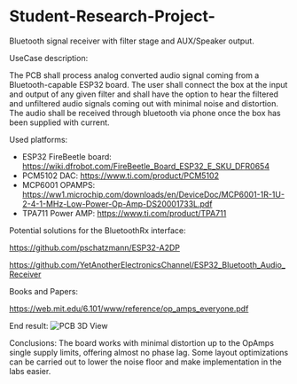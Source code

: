 # Student-Research-Project-
Bluetooth signal receiver with filter stage and AUX/Speaker output.

UseCase description: 

The PCB shall process analog converted audio signal coming from a Bluetooth-capable ESP32 board. The user shall connect the box at the input and output of any given filter and shall have the option to hear the filtered and unfiltered audio signals coming out with minimal noise and distortion. The audio shall be received through bluetooth via phone once the box has been supplied with current.

Used platforms: 

- ESP32 FireBeetle board:
    https://wiki.dfrobot.com/FireBeetle_Board_ESP32_E_SKU_DFR0654
- PCM5102 DAC:
    https://www.ti.com/product/PCM5102
- MCP6001 OPAMPS:
    https://ww1.microchip.com/downloads/en/DeviceDoc/MCP6001-1R-1U-2-4-1-MHz-Low-Power-Op-Amp-DS20001733L.pdf
- TPA711 Power AMP:
    https://www.ti.com/product/TPA711

Potential solutions for the BluetoothRx interface:

https://github.com/pschatzmann/ESP32-A2DP

https://github.com/YetAnotherElectronicsChannel/ESP32_Bluetooth_Audio_Receiver

Books and Papers:

https://web.mit.edu/6.101/www/reference/op_amps_everyone.pdf

End result:
![PCB 3D View](https://github.com/user-attachments/assets/e8ce52a5-6ba1-4353-9602-ee014ab92bfc)

Conclusions: 
The board works with minimal distortion up to the OpAmps single supply limits, offering almost no phase lag.
Some layout optimizations can be carried out to lower the noise floor and make implementation in the labs easier.
